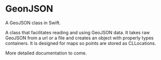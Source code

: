 # GeonJSON
A GeoJSON class in Swift.

A class that facilitates reading and using GeoJSON data. It takes raw GeoJSON from a url or a file and creates an object with properly types containers. It is designed for maps so points are stored as CLLocations.

More detailed documentation to come. 
